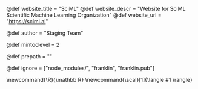 <!--
Add here global page variables to use throughout your
website.
The website_* must be defined for the RSS to work
-->
@def website_title = "SciML"
@def website_descr = "Website for SciML Scientific Machine Learning Organization"
@def website_url   = "https://sciml.ai"

@def author = "Staging Team"

@def mintoclevel = 2

@def prepath = ""

<!--
Add here files or directories that should be ignored by Franklin, otherwise
these files might be copied and, if markdown, processed by Franklin which
you might not want. Indicate directories by ending the name with a `/`.
-->
@def ignore = ["node_modules/", "franklin", "franklin.pub"]

<!--
Add here global latex commands to use throughout your
pages. It can be math commands but does not need to be.
For instance:
* \newcommand{\phrase}{This is a long phrase to copy.}
-->
\newcommand{\R}{\mathbb R}
\newcommand{\scal}[1]{\langle #1 \rangle}

